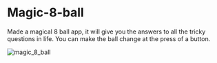 # Magic-8-ball
Made a magical 8 ball app, it will give you the answers to all the tricky questions in life. You can make the ball change at the press of a button. 

![magic_8_ball](https://user-images.githubusercontent.com/55046063/173123186-34406259-3e55-4107-a4ee-7ffc91115e1d.jpg)
